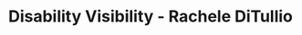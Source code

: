 ---
layout: bookmark
title: Disability Visibility - Rachele DiTullio
tags:
  - Bookmarks
  - Accessibility
  - ADHD
  - Autism
  - Design
created: '2023-06-22T00:29:06.151Z'
link: https://racheleditullio.com/blog/2023/06/disability-visibility/
id: 595317838
image: >-
  https://racheleditullio.com/wp-content/uploads/2023/06/disabilities-drawing.png
highlights:
  - >-
    In Ettie Bailey-King’s article “Disability is not a dirty word“, she reminds
    us that it’s okay to say the word “disability” because disabled peoples’
    lives aren’t tragedies. There’s nothing to sugar-coat with euphemisms like
    “special needs.”
  - >-
    People are disabled by structures. A wheelchair user is disabled by design
    choices, like buildings without ramps.




    The problem is social systems, not people’s bodies.




    Disability is a mismatch between a person and the environment they’re in.
  - >-
    Disability is a spectrum and may be permanent, temporary or situational:






    From Microsoft Inclusive design












    Disability is the largest minority group there is and it’s the only one that
    we can enter at any time.
  - >-
    Disability is not a monolith and there is no singular disabled experience.
    Some areas of intersectionality with disability include:





    Race




    Gender identity




    Sexual orientation




    Size




    Socioeconomic status





    The experiences of a Black disabled person will vary from those of a trans
    disabled person or a poor disabled person in meaningful ways. Disability
    also intersects with every aspect of someone’s life:





    Employment




    School




    Family




    Community




    Mass incarceration
  - >-
    aid accessibility efforts, we can incorporate inclusive design. Inclusive
    design principals seek to create solutions that are usable by a wide range
    of people. There’s a saying in the disability community: Nothing about us
    without us. This means that our design process must include disabled people.
    We need to hire disabled people to create and build solutions. We need to
    pay disabled people for their feedback on how our solutions can work better
    for them.
  - Disability is never a barrier. Design is.
---